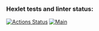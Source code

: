 ### Hexlet tests and linter status:
[![Actions Status](https://github.com/fey/rails-project-64/workflows/hexlet-check/badge.svg)](https://github.com/fey/rails-project-64/actions) [![Main](https://github.com/fey/rails-project-64/actions/workflows/main.yml/badge.svg)](https://github.com/fey/rails-project-64/actions/workflows/main.yml)

